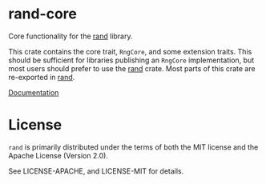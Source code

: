 rand-core
====

Core functionality for the [rand] library.

This crate contains the core trait, `RngCore`, and some extension traits. This
should be sufficient for libraries publishing an `RngCore` implementation,
but most users should prefer to use the [rand] crate.
Most parts of this crate are re-exported in [rand].

[Documentation](https://docs.rs/rand-core)

[rand]: ..


# License

`rand` is primarily distributed under the terms of both the MIT
license and the Apache License (Version 2.0).

See LICENSE-APACHE, and LICENSE-MIT for details.
